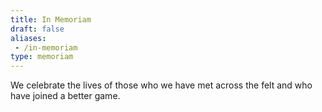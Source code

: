 ```yaml
---
title: In Memoriam
draft: false
aliases:
 - /in-memoriam
type: memoriam
---
```


We celebrate the lives of those who we have met across the felt
and who have joined a better game.
